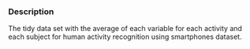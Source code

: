### Description
The tidy data set with the average of each variable for each activity and each subject for human activity recognition using smartphones dataset.
